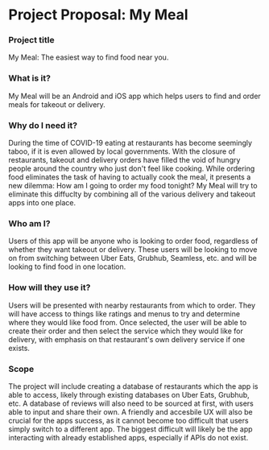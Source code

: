# Project Proposal: My Meal

### Project title
My Meal: The easiest way to find food near you.

### What is it?
My Meal will be an Android and iOS app which helps users to find and order meals for takeout or delivery. 

### Why do I need it?

During the time of COVID-19 eating at restaurants has become seemingly taboo, if it is even allowed by local governments. With the closure of restaurants, takeout and delivery orders have filled the void of hungry people around the country who just don't feel like cooking. While ordering food eliminates the task of having to actually cook the meal, it presents a new dilemma: How am I going to order my food tonight? My Meal will try to eliminate this diffuclty by combining all of the various delivery and takeout apps into one place. 
### Who am I?
Users of this app will be anyone who is looking to order food, regardless of whether they want takeout or delivery. These users will be looking to move on from switching between Uber Eats, Grubhub, Seamless, etc. and will be looking to find food in one location.

### How will they use it?
Users will be presented with nearby restaurants from which to order. They will have access to things like ratings and menus to try and determine where they would like food from. Once selected, the user will be able to create their order and then select the service which they would like for delivery, with emphasis on that restaurant's own delivery service if one exists. 

### Scope
The project will include creating a database of restaurants which the app is able to access, likely through existing databases on Uber Eats, Grubhub, etc. A database of reviews will also need to be sourced at first, with users able to input and share their own. A friendly and accesbile UX will also be crucial for the apps success, as it cannot become too difficult that users simply switch to a different app. The biggest difficult will likely be the app interacting with already established apps, especially if APIs do not exist. 